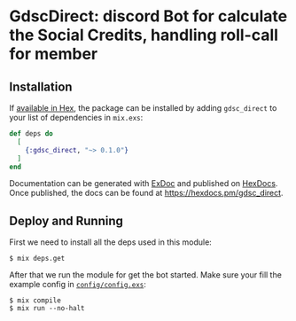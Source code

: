 # GdscDirect: discord Bot for calculate the Social Credits, handling roll-call for member


## Installation

If [available in Hex](https://hex.pm/docs/publish), the package can be installed
by adding `gdsc_direct` to your list of dependencies in `mix.exs`:

```elixir
def deps do
  [
    {:gdsc_direct, "~> 0.1.0"}
  ]
end
```

Documentation can be generated with [ExDoc](https://github.com/elixir-lang/ex_doc)
and published on [HexDocs](https://hexdocs.pm). Once published, the docs can
be found at <https://hexdocs.pm/gdsc_direct>.

## Deploy and Running

First we need to install all the deps used in this module:
```
$ mix deps.get
```

After that we run the module for get the bot started. Make sure your fill the example config in [`config/config.exs`](https://github.com/sophiathedev/gdscdirect/blob/master/config/config.exs):
```
$ mix compile
$ mix run --no-halt
```

